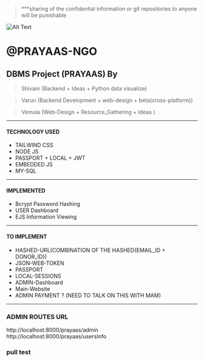 > ***sharing of the confidential information or git repositories to anyone will be punishable

![Alt Text](https://www.shaip.com/wp-content/uploads/2022/01/Press-Prayas.jpg)

# @PRAYAAS-NGO

## DBMS Project (PRAYAAS) By

> Shivam (Backend + Ideas + Python data visualize)

> Varun (Backend Development + web-design + beta(cross-platform))

> Vemula (Web-Design + Resource_Gathering + Ideas )
---
#### TECHNOLOGY USED

- TAILWIND CSS
- NODE JS
- PASSPORT + LOCAL + JWT
- EMBEDDED JS
- MY-SQL
---
#### IMPLEMENTED

- Bcrypt Password Hashing
- USER Dashboard
- EJS Information Viewing
---
#### TO IMPLEMENT

- HASHED-URL(COMBINATION OF THE HASHED{EMAIL_ID + DONOR_ID}) 
- JSON-WEB-TOKEN
- PASSPORT
- LOCAL-SESSIONS
- ADMIN-Dashboard
- Main-Website
- ADMIN PAYMENT ? (NEED TO TALK ON THIS WITH MAM)
---

### ADMIN ROUTES URL

http://localhost:8000/prayaas/admin
http://localhost:8000/prayaas/usersInfo

### pull test